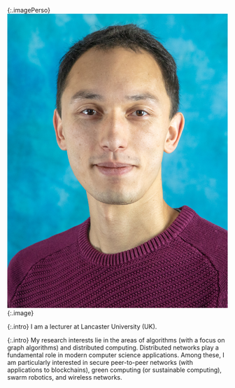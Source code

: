 {:.imagePerso}
![Personal Picture](assets/images/recent-bio-photo.JPG){:.image}



{:.intro}
I am a lecturer at Lancaster University (UK). 

{:.intro}
My research interests lie in the areas of algorithms (with a focus on graph algorithms) and distributed computing. Distributed networks play a fundamental role in modern computer science applications. Among these, I am particularly interested in secure peer-to-peer networks (with applications to blockchains), green computing (or sustainable computing), swarm robotics, and wireless networks.

